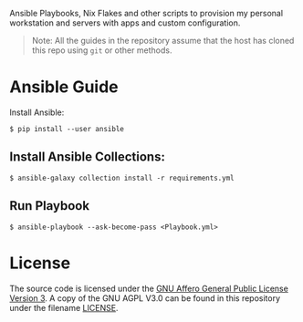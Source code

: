 Ansible Playbooks, Nix Flakes and other scripts to provision my personal workstation and servers with apps and custom configuration.


> Note: All the guides in the repository assume that the host has cloned this repo using `git` or other methods.

# Ansible Guide

Install Ansible:

    $ pip install --user ansible

## Install Ansible Collections:

    $ ansible-galaxy collection install -r requirements.yml

## Run Playbook

    $ ansible-playbook --ask-become-pass <Playbook.yml>

# License

The source code is licensed under the [GNU Affero General Public License Version 3](https://www.gnu.org/licenses/agpl-3.0.txt). A copy of the GNU AGPL V3.0 can be found in this repository under the filename [LICENSE](./LICENSE).
